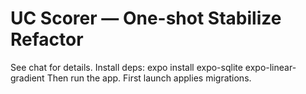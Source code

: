 # UC Scorer — One-shot Stabilize Refactor
See chat for details. Install deps:
  expo install expo-sqlite expo-linear-gradient
Then run the app. First launch applies migrations.
